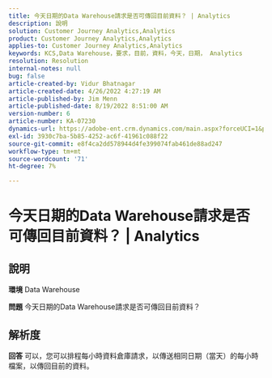 ```yaml
---
title: 今天日期的Data Warehouse請求是否可傳回目前資料？ | Analytics
description: 說明
solution: Customer Journey Analytics,Analytics
product: Customer Journey Analytics,Analytics
applies-to: Customer Journey Analytics,Analytics
keywords: KCS,Data Warehouse，要求，目前，資料，今天，日期， Analytics
resolution: Resolution
internal-notes: null
bug: false
article-created-by: Vidur Bhatnagar
article-created-date: 4/26/2022 4:27:19 AM
article-published-by: Jim Menn
article-published-date: 8/19/2022 8:51:00 AM
version-number: 6
article-number: KA-07230
dynamics-url: https://adobe-ent.crm.dynamics.com/main.aspx?forceUCI=1&pagetype=entityrecord&etn=knowledgearticle&id=2f170927-19c5-ec11-a7b6-0022480a1004
exl-id: 3930c7ba-5b85-4252-ac6f-41961c088f22
source-git-commit: e8f4ca2dd578944d4fe399074fab461de88ad247
workflow-type: tm+mt
source-wordcount: '71'
ht-degree: 7%

---
```


# 今天日期的Data Warehouse請求是否可傳回目前資料？ | Analytics

## 說明


<b>環境</b>
Data Warehouse

<b>問題</b>
今天日期的Data Warehouse請求是否可傳回目前資料？


## 解析度


<b>回答</b>
可以，您可以排程每小時資料倉庫請求，以傳送相同日期（當天）的每小時檔案，以傳回目前的資料。
